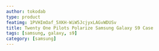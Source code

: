 ```yaml
---
author: tokodab
type: product
featimg: 1PVHImOaf_5XKH-WiW5JcjyxLAGvWDUSv
title: Twenty One Pilots Polarize Samsung Galaxy S9 Case
tags: [samsung, galaxy, s9]
category: [samsung]
---
```

